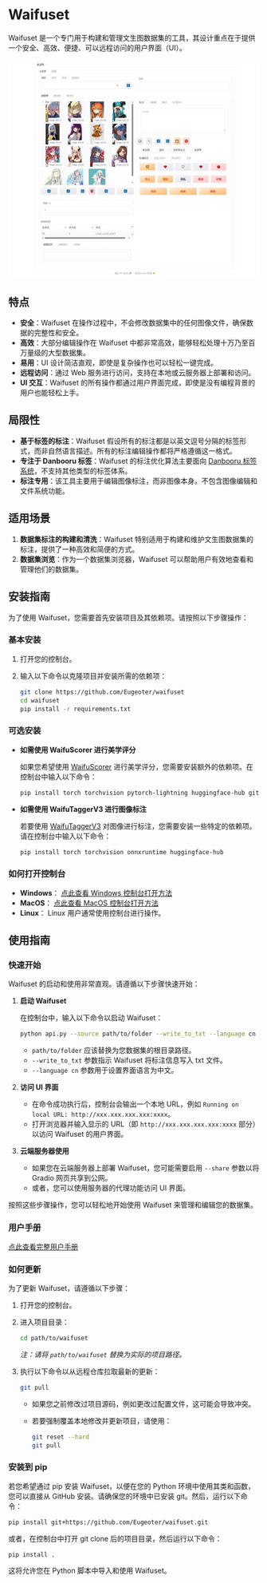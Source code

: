 # Waifuset

Waifuset 是一个专门用于构建和管理文生图数据集的工具，其设计重点在于提供一个安全、高效、便捷、可以远程访问的用户界面（UI）。

![UI](/docs/assests/ui.jpeg)

## 特点

- **安全**：Waifuset 在操作过程中，不会修改数据集中的任何图像文件，确保数据的完整性和安全。
- **高效**：大部分编辑操作在 Waifuset 中都非常高效，能够轻松处理十万乃至百万量级的大型数据集。
- **易用**：UI 设计简洁直观，即使是复杂操作也可以轻松一键完成。
- **远程访问**：通过 Web 服务进行访问，支持在本地或云服务器上部署和访问。
- **UI 交互**：Waifuset 的所有操作都通过用户界面完成，即使是没有编程背景的用户也能轻松上手。

## 局限性

- **基于标签的标注**：Waifuset 假设所有的标注都是以英文逗号分隔的标签形式，而非自然语言描述。所有的标注编辑操作都将严格遵循这一格式。
- **专注于 Danbooru 标签**：Waifuset 的标注优化算法主要面向 [Danbooru 标签系统](https://danbooru.donmai.us/tags)，不支持其他类型的标签体系。
- **标注专用**：该工具主要用于编辑图像标注，而非图像本身。不包含图像编辑和文件系统功能。

## 适用场景

1. **数据集标注的构建和清洗**：Waifuset 特别适用于构建和维护文生图数据集的标注，提供了一种高效和简便的方式。
2. **数据集浏览**：作为一个数据集浏览器，Waifuset 可以帮助用户有效地查看和管理他们的数据集。

## 安装指南

为了使用 Waifuset，您需要首先安装项目及其依赖项。请按照以下步骤操作：

### 基本安装

1. 打开您的控制台。
2. 输入以下命令以克隆项目并安装所需的依赖项：

   ```bash
   git clone https://github.com/Eugeoter/waifuset
   cd waifuset
   pip install -r requirements.txt
   ```

### 可选安装

- **如需使用 WaifuScorer 进行美学评分**

  如果您希望使用 [WaifuScorer](https://huggingface.co/Eugeoter/waifu-scorer-v2) 进行美学评分，您需要安装额外的依赖项。在控制台中输入以下命令：

  ```bash
  pip install torch torchvision pytorch-lightning huggingface-hub git+https://github.com/openai/CLIP.git
  ```

- **如需使用 WaifuTaggerV3 进行图像标注**

  若要使用 [WaifuTaggerV3](https://huggingface.co/SmilingWolf/wd-swinv2-tagger-v3) 对图像进行标注，您需要安装一些特定的依赖项。请在控制台中输入以下命令：

  ```bash
  pip install torch torchvision onnxruntime huggingface-hub
  ```

### 如何打开控制台

- **Windows**：
  [点此查看 Windows 控制台打开方法](https://blog.csdn.net/weixin_43131046/article/details/107030089)
- **MacOS**：
  [点此查看 MacOS 控制台打开方法](https://support.apple.com/zh-cn/guide/terminal/apd5265185d-f365-44cb-8b09-71a064a42125/mac)
- **Linux**：
  Linux 用户通常使用控制台进行操作。

## 使用指南

### 快速开始

Waifuset 的启动和使用非常直观。请遵循以下步骤快速开始：

1. **启动 Waifuset**

   在控制台中，输入以下命令以启动 Waifuset：

   ```bash
   python api.py --source path/to/folder --write_to_txt --language cn
   ```

   - `path/to/folder` 应该替换为您数据集的根目录路径。
   - `--write_to_txt` 参数指示 Waifuset 将标注信息写入 txt 文件。
   - `--language cn` 参数用于设置界面语言为中文。

2. **访问 UI 界面**

   - 在命令成功执行后，控制台会输出一个本地 URL，例如 `Running on local URL: http://xxx.xxx.xxx.xxx:xxxx`。
   - 打开浏览器并输入显示的 URL（即 `http://xxx.xxx.xxx.xxx:xxxx` 部分）以访问 Waifuset 的用户界面。

3. **云端服务器使用**

   - 如果您在云端服务器上部署 Waifuset，您可能需要启用 `--share` 参数以将 Gradio 网页共享到公网。
   - 或者，您可以使用服务器的代理功能访问 UI 界面。

按照这些步骤操作，您可以轻松地开始使用 Waifuset 来管理和编辑您的数据集。

### 用户手册

[点此查看完整用户手册](./docs/ui.md)

### 如何更新

为了更新 Waifuset，请遵循以下步骤：

1. 打开您的控制台。
2. 进入项目目录：

   ```bash
   cd path/to/waifuset
   ```

   _注：请将 `path/to/waifuset` 替换为实际的项目路径。_

3. 执行以下命令以从远程仓库拉取最新的更新：

   ```bash
   git pull
   ```

   - 如果您之前修改过项目源码，例如更改过配置文件，这可能会导致冲突。
   - 若要强制覆盖本地修改并更新项目，请使用：

     ```bash
     git reset --hard
     git pull
     ```

### 安装到 pip

若您希望通过 pip 安装 Waifuset，以便在您的 Python 环境中使用其类和函数，您可以直接从 GitHub 安装。请确保您的环境中已安装 git。然后，运行以下命令：

```bash
pip install git+https://github.com/Eugeoter/waifuset.git
```

或者，在控制台中打开 git clone 后的项目目录，然后运行以下命令：

```bash
pip install .
```

这将允许您在 Python 脚本中导入和使用 Waifuset。
